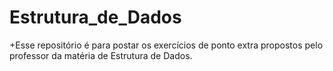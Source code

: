 # Estrutura_de_Dados

+Esse repositório é para postar os exercícios de ponto extra propostos pelo professor da matéria de Estrutura de Dados.
